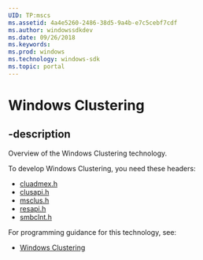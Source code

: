 ```yaml
---
UID: TP:mscs
ms.assetid: 4a4e5260-2486-38d5-9a4b-e7c5cebf7cdf
ms.author: windowssdkdev
ms.date: 09/26/2018
ms.keywords: 
ms.prod: windows
ms.technology: windows-sdk
ms.topic: portal
---
```


# Windows Clustering

## -description

Overview of the Windows Clustering technology.

To develop Windows Clustering, you need these headers:

 * [cluadmex.h](../cluadmex/index.md)
 * [clusapi.h](../clusapi/index.md)
 * [msclus.h](../msclus/index.md)
 * [resapi.h](../resapi/index.md)
 * [smbclnt.h](../smbclnt/index.md)

For programming guidance for this technology, see:
* [Windows Clustering](/windows/desktop/mscs)

